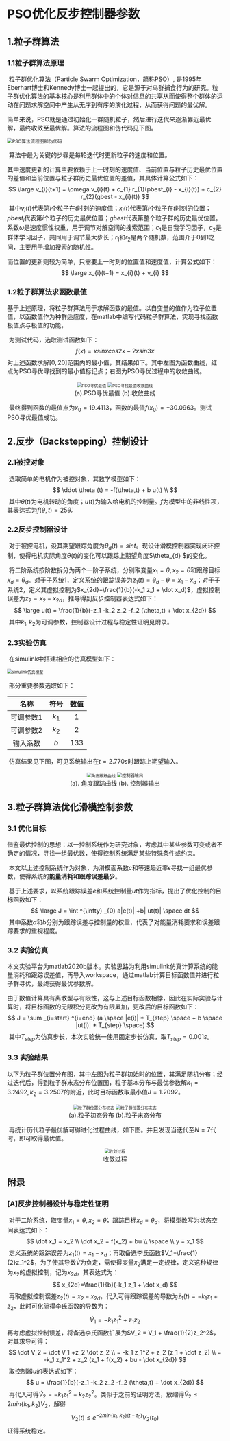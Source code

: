 # PSO优化反步控制器参数

## 1.粒子群算法

### 1.1粒子群算法原理

​	粒子群优化算法（Particle Swarm Optimization，简称PSO）, 是1995年Eberhart博士和Kennedy博士一起提出的，它是源于对鸟群捕食行为的研究。粒子群优化算法的基本核心是利用群体中的个体对信息的共享从而使得整个群体的运动在问题求解空间中产生从无序到有序的演化过程，从而获得问题的最优解。

​	简单来说，PSO就是通过初始化一群随机粒子，然后进行迭代来逐渐靠近最优解，最终收敛至最优解。算法的流程图和伪代码见下图。

<img src="C:\Users\96919\AppData\Roaming\Typora\typora-user-images\image-20210607154956526.png" alt="PSO算法流程图和伪代码" style="zoom:75%;" />

​	算法中最为关键的步骤是每轮迭代时更新粒子的速度和位置。

​	其中速度更新的计算主要依赖于上一时刻的速度值、当前位置与粒子历史最优位置的差值和当前位置与粒子群历史最优位置的差值，其具体计算公式如下：
$$
\large
v_{i}(t+1) = \omega v_{i}(t) + c_{1} r_{1}(pbest_{i} - x_{i}(t)) + c_{2} r_{2}(gbest - x_{i}(t))
$$
​	其中$v_{i}(t)$代表第$i$个粒子在$t$时刻的速度值；$x_{i}(t)$代表第$i$个粒子在$t$时刻的位置；$pbest_{i}$代表第$i$个粒子的历史最优位置；$gbest$代表第整个粒子群的历史最优位置。系数$\omega$是速度惯性权重，用于调节对解空间的搜索范围；$c_{1}$是自我学习因子，$c_{2}$是群体学习因子，共同用于调节最大步长；$r_{1}$和$r_{2}$是两个随机数，范围介于0到1之间，主要用于增加搜索的随机性。

​	而位置的更新则较为简单，只需要上一时刻的位置值和速度值，计算公式如下：
$$
\large
x_{i}(t+1) = x_{i}(t) + v_{i}
$$

### 1.2粒子群算法求函数最值

​	基于上述原理，将粒子群算法用于求解函数的最值。以自变量的值作为粒子位置值，以函数值作为种群适应度，在matlab中编写代码粒子群算法，实现寻找函数极值点与极值的功能，

​	为测试代码，选取测试函数如下：
$$
f(x) = xsinxcos2x-2xsin3x
$$
​	对上述函数求解$[0,20]$范围内的最小值，其结果如下。其中左图为函数曲线，红点为PSO寻优寻找到的最小值标记点；右图为PSO寻优过程中的收敛曲线。

<div align=center>
	<img src="F:\课程\电子信息导论\figure\PSO寻找最值.jpg" alt="PSO寻优最值" style="zoom:67%;" />
	<img src="F:\课程\电子信息导论\figure\PSO寻找最值收敛曲线.jpg" alt="PSO寻找最值收敛曲线" style="zoom:67%;" />
    <br>(a).PSO寻优最值 (b).收敛曲线</br>
</div>

​	最终得到函数的最值点为$x_{0}=19.4113$，函数的最值$f(x_{0})=-30.0963$。测试PSO寻优最值成功。



## 2.反步（Backstepping）控制设计

### 2.1被控对象

​	选取简单的电机作为被控对象，其数学模型如下：
$$
\ddot \theta (t) = -f(\theta,t) + b u(t) \\
$$
​	其中$\theta(t)$为电机转动的角度；$u(t)$为输入给电机的控制量。$f$为模型中的非线性项，其表达式为$f(\theta,t) = 25 \dot \theta$。 

### 2.2反步控制器设计

​	对于被控电机，设其期望跟踪角度为$\theta_d (t) = sint$。现设计滑模控制器实现闭环控制，使得电机实际角度$\theta (t)$的变化可以跟踪上期望角度$\theta_{d} $的变化。

​	将二阶系统按阶数拆分为两个一阶子系统，分别取变量$x_1=\theta,x_2=\dot \theta$和跟踪目标$x_d=\theta_d$。对于子系统1，定义系统的跟踪误差为$z_{1}(t) = \theta_{d} - \theta = x_{1} - x_{d}$；对于子系统2，定义其虚拟控制为$x_{2d}=\frac{1}{b}(-k_1 z_1 + \dot x_d)$，虚拟控制误差为$z_2 = x_2 - x_{2d}$，推导得到反步控制器表达式如下：
$$
\large
u(t) = \frac{1}{b}(-z_1 -k_2 z_2 -f_2 (\theta,t) + \dot x_{2d})
$$
​	其中$k_1,k_2$为可调参数，控制器设计过程与稳定性证明见附录。

### 2.3实验仿真

​	在simulink中搭建相应的仿真模型如下：

<img src="F:\课程\电子信息导论\figure\backstepping with pso\simulink模型.png" alt="simulink仿真模型" style="zoom: 67%;" />

​	部分重要参数选取如下：

|    名称     | 符号  | 数值 |
| :---------: | :---: | :--: |
| 可调参数$1$ | $k_1$ |  1   |
| 可调参数$2$ | $k_2$ |  2   |
|  输入系数   |  $b$  | 133  |

​	仿真结果见下图，可见系统输出在$t = 2.770s$时跟踪上期望输入。

<div align = center>
    <img src = "F:\课程\电子信息导论\figure\backstepping with pso\theta.jpg" alt="角度跟踪曲线" style="zoom: 67%;" />
    <img src = "F:\课程\电子信息导论\figure\backstepping with pso\ut.jpg" alt="控制器输出" style="zoom: 71%;" />
    <br>(a). 角度跟踪曲线 (b). 控制器输出</br>
</div>





## 3.粒子群算法优化滑模控制参数

### 3.1 优化目标

​	借鉴最优控制的思想：以一控制系统作为研究对象，考虑其中某些参数可变或者不确定的情况，寻找一组最优数，使得控制系统满足某些特殊条件或约束。

​	本文以上述控制系统作为对象，为滑模面系数$c$和等速趋近率$\epsilon$寻找一组最优参数，使得系统的**能量消耗和跟踪误差最少**。

​	基于上述要求，以系统跟踪误差$e$和系统控制量$ut$作为指标，提出了优化控制的目标函数如下：
$$
\large
J = \int ^{\infty} _{0} a|e(t)| +b| ut(t)| \space dt
$$
​	其中系数$a$和$b$分别为跟踪误差与控制量的权重，代表了对能量消耗要求和误差跟踪要求的重视程度。

### 3.2 实验仿真

​	本文实验平台为matlab2020b版本。实验思路为利用simulink仿真计算系统的能量消耗和跟踪误差值，再导入workspace，通过matlab计算目标函数值并进行粒子群寻优，最终获得最优参数解。

​	由于数值计算具有离散型与有限性，这与上述目标函数相悖，因此在实际实验与计算时，将目标函数的无限积分更改为有限累加，更改后的目标函数如下：
$$
J = \sum _{i=start} ^{i=end} (a \space |e(i)| * T_{step} \space + b \space |ut(i)| * T_{step}  \space)
$$
​	其中$T_{step}$为仿真步长，本次实验统一使用固定步长仿真，取$T_{step}=0.001s$。

### 3.3 实验结果

​	以下为粒子群位置分布图，其中左图为粒子群初始时的位置，其满足随机分布；经过迭代后，得到粒子群末态分布位置图，粒子基本分布与最优参数解$k_1=3.2492,k_2=3.2507$的附近，此时目标函数取最小值$J=1.2092$。

<div align=center>
	<img src="F:\课程\电子信息导论\figure\backstepping with pso\粒子群位置分布初态.jpg" alt="粒子群位置分布初态" style="zoom:67%;" />
	<img src="F:\课程\电子信息导论\figure\backstepping with pso\粒子群位置分布末态.jpg" alt="粒子群位置分布末态" style="zoom:67%;" />
    <br>(a).粒子初态分布 (b).粒子末态分布</br>
</div>


​	再统计历代粒子最优解可得进化过程曲线，如下图。并且发现当迭代至$N=7$代时，即可取得最优值。

<div align=center>
	<img src="F:\课程\电子信息导论\figure\backstepping with pso\收敛过程.jpg" alt="收敛过程" style="zoom:67%;" />
    <br>收敛过程</br>
</div>




## 附录

### [A]反步控制器设计与稳定性证明

​	对于二阶系统，取变量$x_1=\theta,x_2=\dot \theta$，跟踪目标$x_d=\theta_d$，将模型改写为状态空间表达式如下：
$$
\dot x_1 = x_2 \\
\dot x_2 = f(x_2) + bu \\
\space \\
y = x_1
$$
​	定义系统的跟踪误差为$z_{1}(t) = x_{1} - x_{d}$；再取备选李氏函数$V_1=\frac{1}{2}z_1^2$，为了使其导数$\dot V$为负定，需使得变量$x_2$满足一定规律，定义这种规律为$x_2$的虚拟控制，记为$x_{2d}$，其表达式为：
$$
x_{2d}=\frac{1}{b}(-k_1 z_1 + \dot x_d)
$$
​	再取虚拟控制误差$z_{2}(t) = x_{2} - x_{2d}$，代入可得跟踪误差的导数为$\dot z_1(t) = -k_1 z_1 + z_2$，此时可化简得李氏函数的导数为：
$$
\dot V_1 = -k_1 z_1^2 + z_1 z_2
$$
​	再考虑虚拟控制误差，将备选李氏函数扩展为$V_2 = V_1 + \frac{1}{2}z_2^2$，对其求导可得：
$$
\dot V_2 = \dot V_1 +z_2 \dot z_2 \\
= -k_1 z_1^2 + z_2 (z_1 + \dot z_2) \\
= -k_1 z_1^2 + z_2 (z_1 + f(x_2) + bu - \dot x_{2d})
$$
​	取控制器$u$的表达式如下：
$$
u = \frac{1}{b}(-z_1 -k_2 z_2 -f_2 (\theta,t) + \dot x_{2d})
$$
​	再代入可得$\dot V_2 = -k_1 z_1^2 -k_2 z_2^2$。类似于之前的证明方法，放缩得$\dot V_2 \leq 2 min \{ k_1,k_2 \} V_2$，解得
$$
V_2 (t) \leq e^{-2min\{ k_1,k_2 \} (t-t_{0})} V_2(t_{0})
$$
​	证得系统稳定。

